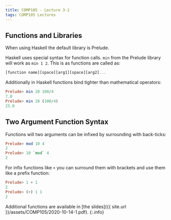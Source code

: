 ```yaml
---
title: COMP105 - Lecture 3-1
tags: COMP105 Lectures
---
```

## Functions and Libraries
When using Haskell the default library is Prelude.

Haskell uses special syntax for function calls. `min` from the Prelude library will work as `min 1 2`. This is as functions are called as:

```haskell
[function name][space][arg1][space][arg2]...
```

Additionally in Haskell functions bind tighter than mathematical operators:

```haskell
Prelude> min 28 100/4
7.0
Prelude> min 28 (100/4)
25.0
```

## Two Argument Function Syntax
Functions will two arguments can be infixed by surrounding with back-ticks:

```haskell
Prelude> mod 10 4
2
Prelude> 10 `mod` 4
2
```

For infix functions like `+` you can surround them with brackets and use them like a prefix function:

```haskell
Prelude> 1 + 1
2
Prelude> (+) 1 1
2
```

Additional functions are available in [the slides]({{ site.url }}/assets/COMP105/2020-10-14-1.pdf).
{:.info}
